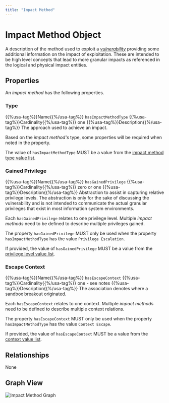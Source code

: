 ```yaml
---
title: "Impact Method"
---
```


# Impact Method Object

A description of the method used to exploit a [*vulnerability*](../vulnerability) providing some additional information on the impact of exploitation. These are intended to be high level concepts that lead to more granular impacts as referenced in the logical and physical impact entities.

## Properties

An *impact method* has the following properties.

### Type

{{%usa-tag%}}Name{{%/usa-tag%}} `hasImpactMethodType`
{{%usa-tag%}}Cardinality{{%/usa-tag%}} one
{{%usa-tag%}}Description{{%/usa-tag%}} The approach used to achieve an impact.

Based on the *impact method's* type, some properties will be required when noted in the property.

The value of `hasImpactMethodType` MUST be a value from the [impact method type value list](../../values/impact-method-type).

### Gained Privilege

{{%usa-tag%}}Name{{%/usa-tag%}} `hasGainedPrivilege`
{{%usa-tag%}}Cardinality{{%/usa-tag%}} zero or one
{{%usa-tag%}}Description{{%/usa-tag%}} Abstraction to assist in capturing relative privilege levels. The abstraction is only for the sake of discussing the vulnerability and is not intended to communicate the actual granular privileges that exist in most information system environments.

Each `hasGainedPrivilege` relates to one privilege level. Multiple *impact methods* need to be defined to describe multiple privileges gained.

The property `hasGainedPrivilege` MUST only be used when the property `hasImpactMethodType` has the value `Privilege Escalation`.

If provided, the value of `hasGainedPrivilege` MUST be a value from the [privilege level value list](../../values/privilege-level).

### Escape Context

{{%usa-tag%}}Name{{%/usa-tag%}} `hasEscapeContext`
{{%usa-tag%}}Cardinality{{%/usa-tag%}} one - see notes
{{%usa-tag%}}Description{{%/usa-tag%}} The association denotes where a sandbox breakout originated.

Each `hasEscapeContext` relates to one context. Multiple *impact methods* need to be defined to describe multiple context relations.

The property `hasEscapeContext` MUST only be used when the property `hasImpactMethodType` has the value `Context Escape`.

If provided, the value of `hasEscapeContext` MUST be a value from the [context value list](../../values/context).

## Relationships

None

## Graph View

![Impact Method Graph](/figures/graphsnippets/ImpactMethodSnippet.png "Impact Method Graph")
